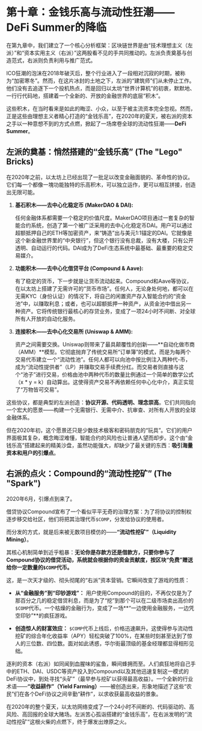 # **第十章：金钱乐高与流动性狂潮——DeFi Summer的降临**



在第九章中，我们建立了一个核心分析框架：区块链世界是由“技术理想主义（左派）”和“资本实用主义（右派）”这两股看不见的手共同推动的。左派负责奠基与创造范式，右派则负责利用与推广范式。



ICO狂潮的泡沫在2018年破灭后，整个行业进入了一段相对沉寂的时期，被称为“加密寒冬”。然而，在这片冰封的土地之下，左派的“建筑师”们从未停止工作。他们没有去追逐下一个投机热点，而是回归以太坊“世界计算机”的初衷，默默地、一行行代码地，搭建着一个全新的、开放的金融世界的底层“积木”。



这些积木，在当时看来是如此的晦涩、小众，以至于被主流资本完全忽视。然而，正是这些由理想主义者精心打造的“金钱乐高”，在2020年的夏天，被右派的资本之手以一种意想不到的方式点燃，掀起了一场席卷全球的流动性狂潮——**DeFi Summer**。



## **左派的奠基：悄然搭建的“金钱乐高” (The "Lego" Bricks)**



在2020年之前，以太坊上已经出现了一批足以改变金融面貌的、革命性的协议。它们每一个都像一塊功能独特的乐高积木，可以独立运作，更可以相互拼接，创造出无限可能。



1.  **基石积木——去中心化稳定币 (MakerDAO & DAI):**

    任何金融体系都需要一个稳定的价值尺度。MakerDAO项目通过一套复杂的智能合约系统，创造了第一个被广泛采用的去中心化稳定币DAI。用户可以通过超额抵押自己的ETH等加密资产，来“铸造”出与美元1:1锚定的DAI。它就像是这个新金融世界里的“中央银行”，但这个银行没有总裁，没有大楼，只有公开透明、自动运行的代码。DAI成为了DeFi生态系统中最基础、最重要的稳定交易媒介。



2.  **功能积木——去中心化借贷平台 (Compound & Aave):**

    有了稳定的货币，下一步就是让货币流动起来。Compound和Aave等协议，在以太坊上搭建了无需许可的“货币市场”。任何人，无论身处何地，都可以在无需KYC（身份认证）的情况下，将自己的闲置资产存入智能合约的“资金池”中，以赚取利息；或者，也可以超额抵押一种资产，从资金池中借出另一种资产。它将传统银行最核心的存贷业务，变成了一项24小时不间断、对全球所有人开放的自动化服务。



3.  **连接积木——去中心化交易所 (Uniswap & AMM):**

    资产之间需要交换。Uniswap则带来了最具颠覆性的创新——**自动化做市商（AMM）**模型。它彻底抛弃了传统交易所“订单簿”的模式，而是为每两个交易代币建立一个“流动性池”。任何人都可以向池中按比例注入两种代-币，成为“流动性提供者”（LP）并赚取交易手续费分红。而交易者则直接与这个“池子”进行交易，价格由池中两种代币的数量比例通过一个简单的数学公式（x * y = k）自动算出。这使得资产交易不再依赖任何中心化中介，真正实现了“万物皆可交易”。



这些协议，都是典型的左派创造：**协议开源、代码透明、理念崇高**。它们共同指向一个宏大的愿景——构建一个无需银行、无需中介、抗审查、对所有人开放的全球金融体系。



但在2020年初，这个愿景还只是少数技术极客和密码朋克的“玩具”。它们的用户界面极其复杂，概念晦涩难懂，智能合约的风险也让普通人望而却步。这个由“金钱乐高”搭建起来的精美沙盘，虽然功能强大，却缺少了最关键的东西：**吸引海量资本和用户的引爆点**。



## **右派的点火：Compound的“流动性挖矿” (The "Spark")**



2020年6月，引爆点到来了。



借贷协议Compound宣布了一个看似平平无奇的治理方案：为了将协议的控制权逐步移交给社区，他们将把其治理代币`$COMP`，分发给协议的使用者。



而分发的方式，就是后来被无数项目模仿的——**“流动性挖矿”（Liquidity Mining）**。



其核心机制简单到近乎粗暴：**无论你是存款方还是借款方，只要你参与了Compound协议的借贷活动，系统就会根据你的资金贡献度，按区块“免费”赠送给你一定数量的`$COMP`代币。**



这，是一次天才级的、彻头彻尾的“右派”资本营销。它瞬间改变了游戏的性质：

*   **从“金融服务”到“印钞游戏”：** 用户使用Compound的目的，不再仅仅是为了那百分之几的稳定借贷利息，而是为了“挖”到那个可以在二级市场卖出高价的`$COMP`代币。一个枯燥的金融行为，变成了一场**“一边使用金融服务，一边凭空印钞”**的疯狂游戏。

*   **创造惊人的财富效应：** `$COMP`代币上线后，价格迅速飙升。这使得参与流动性挖矿的综合年化收益率（APY）轻松突破了100%，在某些时刻甚至达到了惊人的三位数、四位数。面对如此诱惑，华尔街最顶级的基金经理都显得相形见绌。



逐利的资本（右派）如同闻到血腥味的鲨鱼，瞬间蜂拥而至。人们疯狂地将自己手中的ETH、DAI、USDC等资产投入到Compound以及其他迅速复制这一模式的DeFi协议中，到处寻找“头矿”（最早参与挖矿以获得最高收益）。一个全新的行业术语——**“收益耕作”（Yield Farming）**——被创造出来，形象地描述了这些“农民”们在各个DeFi协议之间辛勤“耕作”，以求收获最高收益的景象。



在2020年的整个夏天，以太坊网络变成了一个24小时不间断的、代码驱动的、高风险、高回报的全球大赌场。左派苦心孤诣搭建的“金钱乐高”，在右派发明的“流动性挖矿”这根火柴的点燃下，终于爆发出燎原之火。